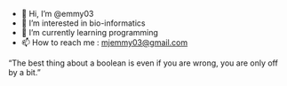 - 👋 Hi, I’m @emmy03
- 👀 I’m interested in bio-informatics
- 🌱 I’m currently learning programming
- 📫 How to reach me : mjemmy03@gmail.com
 
 “The best thing about a boolean is even if you are wrong, you are only off by a bit.”
 
<!---
emmy03/emmy03 is a ✨ special ✨ repository because its `README.md` (this file) appears on your GitHub profile.
You can click the Preview link to take a look at your changes.
--->
